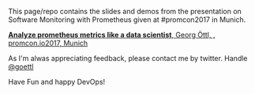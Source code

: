 This page/repo contains the slides and demos from the presentation on Software 
Monitoring with Prometheus given at #promcon2017 in Munich.

<a href="https://goettl79.github.io/analyze-prometheus-metrics-like-a-data-scientist/prometheus-slides.html" target="_blank" type="text/html"><b>Analyze prometheus metrics like a data scientist</b>, Georg Öttl, , promcon.io2017, Munich</a>

As I'm alwas appreciating feedback, please contact me by twitter. Handle  [@goettl](https://twitter.com/goettl)

Have Fun and happy DevOps!


